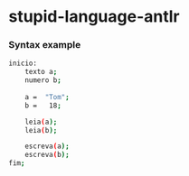 ﻿# stupid-language-antlr

### Syntax example
```bash
inicio:
    texto a;
    numero b;
    
    a =  "Tom";
    b =   18;

    leia(a);
    leia(b);

    escreva(a);
    escreva(b);
fim;
```
